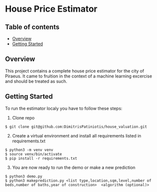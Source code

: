 # House Price Estimator

## Table of contents
* [Overview](#overview)
* [Getting Started](#getting-started)

## Overview

This project contains a complete house price estimator for the city of Piraeus. It came to fruition in the context of a machine learning excercise and should be treated as such.

## Getting Started

To run the estimator localy you have to follow these steps:

1. Clone repo

```
$ git clone git@github.com:DimitrisPatiniotis/house_valuation.git
```

2. Create a virtual environment and install all requirements listed in requirements.txt

```
$ python3 -m venv venv
$ source venv/bin/activate
$ pip install -r requirements.txt
```

3. You are now ready to run the demo or make a new prediction

```
$ python3 demo.py
$ python3 makeprediction.py <list type,location,sqm,level,number of beds,number of baths,year of construction>  <algorithm (optional)>
```